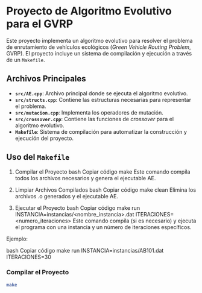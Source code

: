 # Proyecto de Algoritmo Evolutivo para el GVRP

Este proyecto implementa un algoritmo evolutivo para resolver el problema de enrutamiento de vehículos ecológicos (*Green Vehicle Routing Problem*, GVRP). El proyecto incluye un sistema de compilación y ejecución a través de un `Makefile`.

## Archivos Principales

- **`src/AE.cpp`**: Archivo principal donde se ejecuta el algoritmo evolutivo.
- **`src/structs.cpp`**: Contiene las estructuras necesarias para representar el problema.
- **`src/mutacion.cpp`**: Implementa los operadores de mutación.
- **`src/crossover.cpp`**: Contiene las funciones de *crossover* para el algoritmo evolutivo.
- **`Makefile`**: Sistema de compilación para automatizar la construcción y ejecución del proyecto.

## Uso del `Makefile`

1. Compilar el Proyecto
bash
Copiar código
make
Este comando compila todos los archivos necesarios y genera el ejecutable AE.

2. Limpiar Archivos Compilados
bash
Copiar código
make clean
Elimina los archivos .o generados y el ejecutable AE.

3. Ejecutar el Proyecto
bash
Copiar código
make run INSTANCIA=instancias/<nombre_instancia>.dat ITERACIONES=<numero_iteraciones>
Este comando compila (si es necesario) y ejecuta el programa con una instancia y un número de iteraciones específicos.

Ejemplo:

bash
Copiar código
make run INSTANCIA=instancias/AB101.dat ITERACIONES=30

### Compilar el Proyecto
```bash
make
